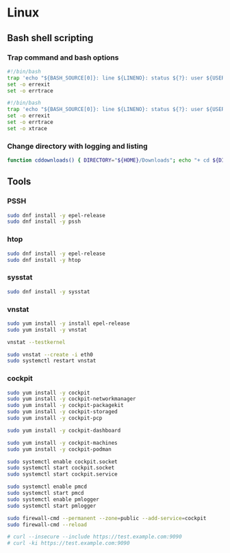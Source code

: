 # Linux

## Bash shell scripting

### Trap command and bash options

```bash
#!/bin/bash
trap 'echo "${BASH_SOURCE[0]}: line ${LINENO}: status ${?}: user ${USER}: func ${FUNCNAME[0]}"' ERR
set -o errexit
set -o errtrace
```

```bash
#!/bin/bash
trap 'echo "${BASH_SOURCE[0]}: line ${LINENO}: status ${?}: user ${USER}: func ${FUNCNAME[0]}"' ERR
set -o errexit
set -o errtrace
set -o xtrace
```

### Change directory with logging and listing

```bash
function cddownloads() { DIRECTORY="${HOME}/Downloads"; echo "+ cd ${DIRECTORY}">&2; cd ${DIRECTORY} || exit; STATUS="${?}"; if [ "${STATUS}" -eq "0" ]; then ls -alh; fi; }
```

## Tools

### PSSH

```bash
sudo dnf install -y epel-release
sudo dnf install -y pssh
```

### htop

```bash
sudo dnf install -y epel-release
sudo dnf install -y htop
```

### sysstat

```bash
sudo dnf install -y sysstat
```

### vnstat

```bash
sudo yum install -y install epel-release
sudo yum install -y vnstat

vnstat --testkernel

sudo vnstat --create -i eth0
sudo systemctl restart vnstat
```

### cockpit

```bash
sudo yum install -y cockpit
sudo yum install -y cockpit-networkmanager
sudo yum install -y cockpit-packagekit
sudo yum install -y cockpit-storaged
sudo yum install -y cockpit-pcp

sudo yum install -y cockpit-dashboard

sudo yum install -y cockpit-machines
sudo yum install -y cockpit-podman

sudo systemctl enable cockpit.socket
sudo systemctl start cockpit.socket
sudo systemctl start cockpit.service

sudo systemctl enable pmcd
sudo systemctl start pmcd
sudo systemctl enable pmlogger
sudo systemctl start pmlogger

sudo firewall-cmd --permanent --zone=public --add-service=cockpit
sudo firewall-cmd --reload

# curl --insecure --include https://test.example.com:9090
# curl -ki https://test.example.com:9090
```
